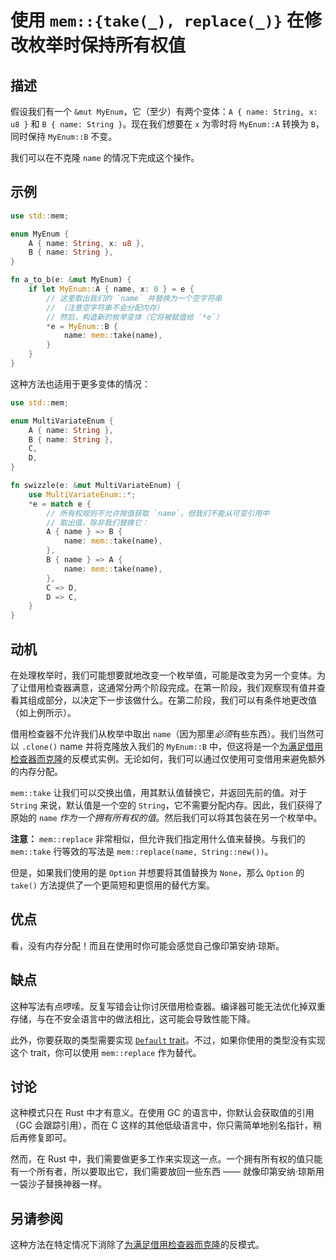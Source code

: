 # 使用 `mem::{take(_), replace(_)}` 在修改枚举时保持所有权值

## 描述

假设我们有一个 `&mut MyEnum`，它（至少）有两个变体：`A { name: String, x: u8 }` 和 `B { name: String }`。现在我们想要在 `x` 为零时将 `MyEnum::A` 转换为 `B`，同时保持 `MyEnum::B` 不变。

我们可以在不克隆 `name` 的情况下完成这个操作。

## 示例

```rust
use std::mem;

enum MyEnum {
    A { name: String, x: u8 },
    B { name: String },
}

fn a_to_b(e: &mut MyEnum) {
    if let MyEnum::A { name, x: 0 } = e {
        // 这里取出我们的 `name` 并替换为一个空字符串
        // （注意空字符串不会分配内存）
        // 然后，构造新的枚举变体（它将被赋值给 `*e`）
        *e = MyEnum::B {
            name: mem::take(name),
        }
    }
}
```

这种方法也适用于更多变体的情况：

```rust
use std::mem;

enum MultiVariateEnum {
    A { name: String },
    B { name: String },
    C,
    D,
}

fn swizzle(e: &mut MultiVariateEnum) {
    use MultiVariateEnum::*;
    *e = match e {
        // 所有权规则不允许按值获取 `name`，但我们不能从可变引用中
        // 取出值，除非我们替换它：
        A { name } => B {
            name: mem::take(name),
        },
        B { name } => A {
            name: mem::take(name),
        },
        C => D,
        D => C,
    }
}
```

## 动机

在处理枚举时，我们可能想要就地改变一个枚举值，可能是改变为另一个变体。为了让借用检查器满意，这通常分两个阶段完成。在第一阶段，我们观察现有值并查看其组成部分，以决定下一步该做什么。在第二阶段，我们可以有条件地更改值（如上例所示）。

借用检查器不允许我们从枚举中取出 `name`（因为那里*必须*有些东西）。我们当然可以 `.clone()` name 并将克隆放入我们的 `MyEnum::B` 中，但这将是一个[为满足借用检查器而克隆](../anti_patterns/borrow_clone.md)的反模式实例。无论如何，我们可以通过仅使用可变借用来避免额外的内存分配。

`mem::take` 让我们可以交换出值，用其默认值替换它，并返回先前的值。对于 `String` 来说，默认值是一个空的 `String`，它不需要分配内存。因此，我们获得了原始的 `name` *作为一个拥有所有权的值*。然后我们可以将其包装在另一个枚举中。

**注意：** `mem::replace` 非常相似，但允许我们指定用什么值来替换。与我们的 `mem::take` 行等效的写法是 `mem::replace(name, String::new())`。

但是，如果我们使用的是 `Option` 并想要将其值替换为 `None`，那么 `Option` 的 `take()` 方法提供了一个更简短和更惯用的替代方案。

## 优点

看，没有内存分配！而且在使用时你可能会感觉自己像印第安纳·琼斯。

## 缺点

这种写法有点啰嗦。反复写错会让你讨厌借用检查器。编译器可能无法优化掉双重存储，与在不安全语言中的做法相比，这可能会导致性能下降。

此外，你要获取的类型需要实现 [`Default` trait](./default.md)。不过，如果你使用的类型没有实现这个 trait，你可以使用 `mem::replace` 作为替代。

## 讨论

这种模式只在 Rust 中才有意义。在使用 GC 的语言中，你默认会获取值的引用（GC 会跟踪引用），而在 C 这样的其他低级语言中，你只需简单地别名指针，稍后再修复即可。

然而，在 Rust 中，我们需要做更多工作来实现这一点。一个拥有所有权的值只能有一个所有者，所以要取出它，我们需要放回一些东西 —— 就像印第安纳·琼斯用一袋沙子替换神器一样。

## 另请参阅

这种方法在特定情况下消除了[为满足借用检查器而克隆](../anti_patterns/borrow_clone.md)的反模式。
